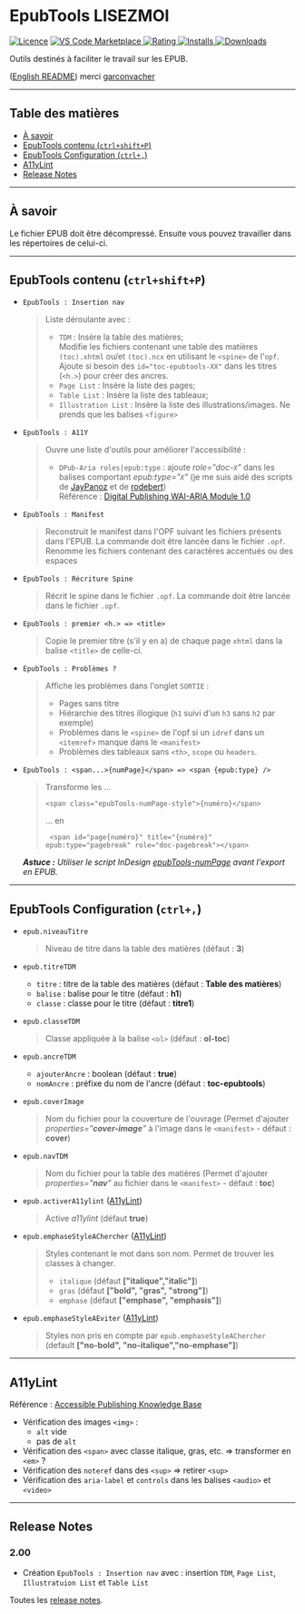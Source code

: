 # EpubTools LISEZMOI <!-- omit in toc -->

[![Licence](https://img.shields.io/github/license/civodulab/epubtools.svg)](https://github.com/civodulab/epubtools)
[![VS Code Marketplace](https://vsmarketplacebadge.apphb.com/version-short/civodulab.epubtools.svg) ![Rating](https://vsmarketplacebadge.apphb.com/rating-short/civodulab.epubtools.svg) ![Installs](https://vsmarketplacebadge.apphb.com/installs/civodulab.epubtools.svg) ![Downloads](https://vsmarketplacebadge.apphb.com/downloads/civodulab.epubtools.svg)](https://marketplace.visualstudio.com/items?itemName=civodulab.epubtools)

Outils destinés à faciliter le travail sur les EPUB.

([English README](README.en.md)) merci [garconvacher](https://github.com/garconvacher)

***

## Table des matières <!-- omit in toc -->
- [À savoir](#%C3%A0-savoir)
- [EpubTools contenu (`ctrl+shift+P`) <a id="epubtools-contenu"></a>](#epubtools-contenu-ctrlshiftp-a-id%22epubtools-contenu%22a)
- [EpubTools Configuration (`ctrl+,`) <a id="epubtools-configuration"></a>](#epubtools-configuration-ctrl-a-id%22epubtools-configuration%22a)
- [A11yLint](#a11ylint)
- [Release Notes](#release-notes)

***

## À savoir

Le fichier EPUB doit être décompressé. Ensuite vous pouvez travailler dans les répertoires de celui-ci.

***

## EpubTools contenu (`ctrl+shift+P`) <a id="epubtools-contenu"></a>

- `EpubTools : Insertion nav`
  > Liste déroulante avec :
  > - `TDM` : Insère la table des matières;  
  > Modifie les fichiers contenant une table des matières `(toc).xhtml` ou/et `(toc).ncx` en utilisant le `<spine>` de l'`opf`.  
  > Ajoute si besoin des `id="toc-epubtools-XX"` dans les titres (`<h.>`) pour créer des ancres.
  > - `Page List` : Insère la liste des pages;
  > - `Table List` : Insère la liste des tableaux;
  > - `Illustration List` : Insère la liste des illustrations/images. Ne prends que les balises `<figure>`

- `EpubTools : A11Y`
  > Ouvre une liste d'outils pour améliorer l'accessibilité :
  > - `DPub-Aria roles|epub:type` : ajoute _role="doc-`X`"_ dans les balises comportant _epub:type="`X`"_ (je me suis aidé des scripts de [JayPanoz](https://gist.github.com/JayPanoz/45896f17a69892de9a121d701c578d1e) et de [rodebert](https://gist.github.com/rodebert/81837a2676cf2c04819a582c3eb49c13))  
  > Référence : [Digital Publishing WAI-ARIA Module 1.0](https://www.w3.org/TR/dpub-aria-1.0/)

- `EpubTools : Manifest`
  > Reconstruit le manifest dans l'OPF suivant les fichiers présents dans l'EPUB. La commande doit être lancée dans le fichier `.opf`.  
  > Renomme les fichiers contenant des caractères accentués ou des espaces

- `EpubTools : Récriture Spine`
  > Récrit le spine dans le fichier `.opf`. La commande doit être lancée dans le fichier `.opf`.  

- `EpubTools : premier <h.> => <title>`

  > Copie le premier titre (s'il y en a) de chaque page `xhtml` dans la balise `<title>` de celle-ci.

- `EpubTools : Problèmes ?`

  >  Affiche les problèmes dans l'onglet `SORTIE` :
  > - Pages sans titre
  > - Hiérarchie des titres illogique (`h1` suivi d'un `h3` sans `h2` par exemple)
  > - Problèmes dans le `<spine>` de l'opf si un `idref` dans un `<itemref>` manque dans le `<manifest>`
  > - Problèmes des tableaux sans `<th>`, `scope` ou `headers`.

- `EpubTools : <span...>{numPage}</span> => <span {epub:type} />`

  >  Transforme les ...
  > ```xhtml
  > <span class="epubTools-numPage-style">{numéro}</span>
  > ```
  > ... en
  > ```xhtml
  >  <span id="page{numéro}" title="{numéro}" epub:type="pagebreak" role="doc-pagebreak"></span>
  >  ```

  _**Astuce :** Utiliser le script InDesign [epubTools-numPage](https://github.com/civodulab/epubTools-numPage) avant l'export en EPUB._

***

## EpubTools Configuration (`ctrl+,`) <a id="epubtools-configuration"></a>

- `epub.niveauTitre`
  > Niveau de titre dans la table des matières (défaut : **3**)

- `epub.titreTDM`
  - `titre` : titre de la table des matières (défaut : **Table des matières**)
  - `balise` : balise pour le titre (défaut : **h1**)
  - `classe` : classe pour le titre (défaut : **titre1**)

- `epub.classeTDM`
  > Classe appliquée à la balise `<ol>` (défaut : **ol-toc**)

- `epub.ancreTDM`
  - `ajouterAncre` : boolean  (défaut : **true**)
  - `nomAncre` : préfixe du nom de l'ancre (défaut : **toc-epubtools**)

- `epub.coverImage`
  > Nom du fichier pour la couverture de l'ouvrage (Permet d'ajouter  _properties="**cover-image**"_ à l'image dans le `<manifest>` - défaut : **cover**)

- `epub.navTDM`
  > Nom du fichier pour la table des matières (Permet d'ajouter  _properties="**nav**"_ au fichier dans le `<manifest>` - défaut : **toc**)

- `epub.activerA11ylint` ([A11yLint](#a11ylint))
  > Active _a11ylint_ (défaut **true**)

- `epub.emphaseStyleAChercher` ([A11yLint](#a11ylint))
  > Styles contenant le mot dans son nom. Permet de trouver les classes à changer.
  > - `italique` (défaut **["italique","italic"]**)
  > - `gras` (défaut **["bold", "gras", "strong"]**)
  > - `emphase` (défaut **["emphase", "emphasis"]**)

- `epub.emphaseStyleAEviter` ([A11yLint](#a11ylint))
  > Styles non pris en compte par `epub.emphaseStyleAChercher` (default **["no-bold", "no-italique","no-emphase"]**)

***

## A11yLint

Référence : [Accessible Publishing Knowledge Base](http://kb.daisy.org/publishing/)

- Vérification des images `<img>` :
  - `alt` vide
  - pas de `alt`
- Vérification des `<span>` avec classe italique, gras, etc. => transformer en `<em>` ?
- Vérification des `noteref` dans des `<sup>` => retirer `<sup>`
- Vérification des `aria-label` et `controls` dans les balises `<audio>` et `<video>`

***

## Release Notes

### 2.00 <!-- omit in toc -->

- Création `EpubTools : Insertion nav` avec : insertion `TDM`, `Page List`, `Illustratuion List` et `Table List`

Toutes les [release notes](CHANGELOG.md).